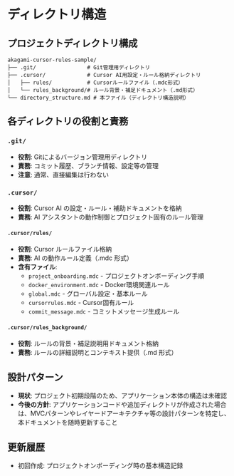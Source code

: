 # ディレクトリ構造

## プロジェクトディレクトリ構成

```
akagami-cursor-rules-sample/
├── .git/                # Git管理用ディレクトリ
├── .cursor/             # Cursor AI用設定・ルール格納ディレクトリ
│   ├── rules/           # Cursorルールファイル（.mdc形式）
│   └── rules_background/# ルール背景・補足ドキュメント（.md形式）
└── directory_structure.md # 本ファイル（ディレクトリ構造説明）
```

## 各ディレクトリの役割と責務

### `.git/`
- **役割**: Gitによるバージョン管理用ディレクトリ
- **責務**: コミット履歴、ブランチ情報、設定等の管理
- **注意**: 通常、直接編集は行わない

### `.cursor/`
- **役割**: Cursor AI の設定・ルール・補助ドキュメントを格納
- **責務**: AI アシスタントの動作制御とプロジェクト固有のルール管理

#### `.cursor/rules/`
- **役割**: Cursor ルールファイル格納
- **責務**: AI の動作ルール定義（.mdc 形式）
- **含有ファイル**:
  - `project_onboarding.mdc` - プロジェクトオンボーディング手順
  - `docker_environment.mdc` - Docker環境関連ルール
  - `global.mdc` - グローバル設定・基本ルール
  - `cursorrules.mdc` - Cursor固有ルール
  - `commit_message.mdc` - コミットメッセージ生成ルール

#### `.cursor/rules_background/`
- **役割**: ルールの背景・補足説明用ドキュメント格納
- **責務**: ルールの詳細説明とコンテキスト提供（.md 形式）

## 設計パターン
- **現状**: プロジェクト初期段階のため、アプリケーション本体の構造は未確認
- **今後の方針**: アプリケーションコードや追加ディレクトリが作成された場合は、MVCパターンやレイヤードアーキテクチャ等の設計パターンを特定し、本ドキュメントを随時更新すること

## 更新履歴
- 初回作成: プロジェクトオンボーディング時の基本構造記録 